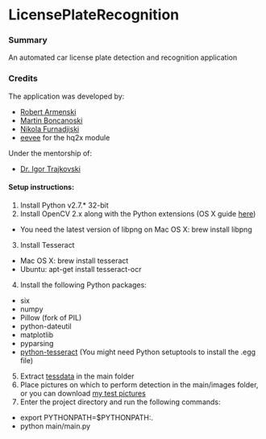 LicensePlateRecognition
=======================
### Summary
An automated car license plate detection and recognition application

### Credits
The application was developed by:
* [Robert Armenski](https://github.com/T1T4N)
* [Martin Boncanoski](https://github.com/makedon4e)
* [Nikola Furnadjiski](https://github.com/nikola3103)
* [eevee](https://github.com/eevee/pyhq2x) for the hq2x module

Under the mentorship of:
* [Dr. Igor Trajkovski](http://www.time.mk/trajkovski/)

#### Setup instructions: ####
1. Install Python v2.7.* 32-bit
2. Install OpenCV 2.x along with the Python extensions (OS X guide [here](https://jjyap.wordpress.com/2014/05/24/installing-opencv-2-4-9-on-mac-osx-with-python-support/))
  * You need the latest version of libpng on Mac OS X: brew install libpng
3. Install Tesseract
  * Mac OS X: brew install tesseract
  * Ubuntu: apt-get install tesseract-ocr
4. Install the following Python packages:
  * six
  * numpy
  * Pillow (fork of PIL)
  * python-dateutil
  * matplotlib
  * pyparsing
  * [python-tesseract](https://bitbucket.org/3togo/python-tesseract/downloads) (You might need Python setuptools to install the .egg file)
5. Extract [tessdata](https://drive.google.com/file/d/0B61RgxZKvD2JT011cWluN3JMMUk/view?usp=sharing) in the main folder
6. Place pictures on which to perform detection in the main/images folder, or you can download [my test pictures](https://drive.google.com/file/d/0B61RgxZKvD2JOVZTZjY1OHVMTmc/view?usp=sharing)
7. Enter the project directory and run the following commands:
  * export PYTHONPATH=$PYTHONPATH:.
  * python main/main.py
